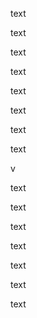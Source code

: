 <p>text</p>
<p>text</p>
<p>text</p>
<p>text</p>
<p>text</p>
<p>text</p>
<p>text</p>
<p>text</p>
v
<p>text</p>
<p>text</p>
<p>text</p>
<p>text</p>
<p>text</p>

<p>text</p>
<p>text</p>
